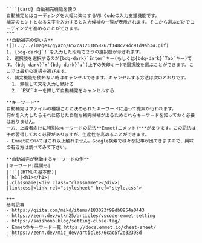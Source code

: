 `````{div} taskcard
````{card} 自動補完機能を使う
自動補完とはコーディングを大幅に楽にするVS Codeの入力支援機能です。
補完のヒントとなる文字を入力すると入力候補の一覧が表示されます。そこから選ぶだけでコーディングを進めることができます。
^^^
**自動補完の使い方**
![](../../images/gyazo/652ca1261858267f148c29dc91d9ab34.gif)
1. {bdg-dark}`!`を入力した段階で２つの選択肢が示されます。
2. 選択肢を選択するのが{bdg-dark}`Enter`キー(もしくは{bdg-dark}`Tab`キー)です。{bdg-dark}`↑`{bdg-dark}`↓`(上下の矢印キー)で選択肢を選ぶことができます。ここでは最初の選択を選びます。
3. 補完機能を使わない時はキャンセルできます。キャンセルする方法は次のとおりです。
  1. 無視して文を入力し続ける
  2. `ESC`キーを押して自動補完をキャンセルする

**キーワード**
自動補完はファイルの種類ごとに決められたキーワードに沿って提案が行われます。
何かを入力したらそれに応じた自然な補完候補が出るためこれらキーワードを知っておく必要はありません。
一方、上級者向けに特別なキーワードの記法**Emmet(エメット)***があります。この記法は予め習得しておく必要がありますが、生産性を高めることができます。
- Emmetについてはこれ以上触れません。Google検索で様々な記事が出てきますので、興味の有る方は調べてみて下さい。

**自動補完が発動するキーワードの例**
|キーワード|展開形|
|`!`|(HTMLの基本形)|
|`h1`|<h1></h1>|
|.classname|<div class="classname"></div>|
|link:css|<link rel="stylesheet" href="style.css">|

+++
参考記事
- https://qiita.com/mikd/items/183023f99db8954a0443
- https://zenn.dev/wtkn25/articles/vscode-emmet-setting
- https://saishono.blog/setting-close-tag/
- Emmetのキーワード一覧 https://docs.emmet.io/cheat-sheet/
- https://zenn.dev/miz_dev/articles/6cac5f2e32398d
````
`````

